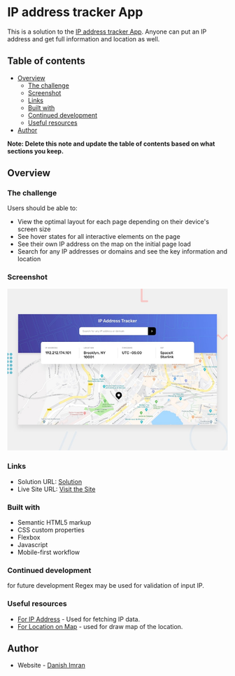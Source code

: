 # IP address tracker App

This is a solution to the [IP address tracker App](https://danishimran07.github.io/IP-Location-App/).
Anyone can put an IP address and get full information and location as well.

## Table of contents

- [Overview](#overview)
  - [The challenge](#the-challenge)
  - [Screenshot](#screenshot)
  - [Links](#links)
  - [Built with](#built-with)
  - [Continued development](#continued-development)
  - [Useful resources](#useful-resources)
- [Author](#author)

**Note: Delete this note and update the table of contents based on what sections you keep.**

## Overview

### The challenge

Users should be able to:

- View the optimal layout for each page depending on their device's screen size
- See hover states for all interactive elements on the page
- See their own IP address on the map on the initial page load
- Search for any IP addresses or domains and see the key information and location

### Screenshot

![IP Adderess tracker](./design/desktop-preview.jpg)

### Links

- Solution URL: [Solution](https://github.com/danishimran07/IP-Location-App/)
- Live Site URL: [Visit the Site ](https://danishimran07.github.io/IP-Location-App/)

### Built with

- Semantic HTML5 markup
- CSS custom properties
- Flexbox
- Javascript
- Mobile-first workflow

### Continued development

for future development Regex may be used for validation of input IP.

### Useful resources

- [For IP Address](https://www.ipify.org/) - Used for fetching IP data.
- [For Location on Map](https://openstreetmap.org/) - used for draw map of the location.

## Author

- Website - [Danish Imran ](https://github.com/danishimran07/)

